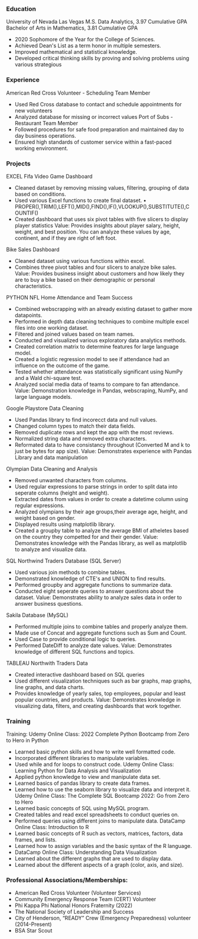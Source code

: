 ### Education
University of Nevada Las Vegas
M.S. Data Analytics, 3.97 Cumulative GPA
Bachelor of Arts in Mathematics, 3.81 Cumulative GPA
- 2020 Sophomore of the Year for the College of Sciences.
- Achieved Dean's List as a term honor in multiple semesters.
- Improved mathematical and statistical knowledge.
- Developed critical thinking skills by proving and solving problems using various strategious

### Experience
American Red Cross Volunteer - Scheduling Team Member
- Used Red Cross database to contact and schedule appointments for new volunteers
- Analyzed database for missing or incorrect values
Port of Subs - Restaurant Team Member
- Followed procedures for safe food preparation and maintained day to day business operations.
- Ensured high standards of customer service within a fast-paced working environment.

### Projects
EXCEL
Fifa Video Game Dashboard
- Cleaned dataset by removing missing values, filtering, grouping of data based on conditions.
- Used various Excel functions to create final dataset.
  •	PROPER(),TRIM(),LEFT(),MID(),FIND(),IF(),VLOOKUP(),SUBSTITUTE(),COUNTIF()
- Created dashboard that uses six pivot tables with five slicers to display player statistics
Value: Provides insights about player salary, height, weight, and best position. You can analyze these values by age, continent, and if they are right of left foot.

Bike Sales Dashboard
- Cleaned dataset using various functions within excel.
- Combines three pivot tables and four slicers to analyze bike sales.
Value: Provides business insight about customers and how likely they are to buy a bike based on their demographic or personal characteristics.

PYTHON
NFL Home Attendance and Team Success
- Combined webscrapping with an already existing dataset to gather more datapoints.
- Performed in depth data cleaning techniques to combine multiple excel files into one working dataset.
- Filtered and joined values based on team names.
- Conducted and visualized various exploratory data analytics methods.
- Created correlation matrix to determine features for large language model.
- Created a logistic regression model to see if attendance had an influence on the outcome of the game.
- Tested whether attendance was statistically significant using NumPy and a Wald chi-square test.
- Analyzed social media data of teams to compare to fan attendance.
Value: Demonstration knowledge in Pandas, webscraping, NumPy, and large language models.

Google Playstore Data Cleaning
- Used Pandas library to find incorecct data and null values.
- Changed column types to match their data fields.
- Removed duplicate rows and kept the app with the most reviews.
- Normalized string data and removed extra characters.
- Reformated data to have consistancy throughout (Converted M and k to just be bytes for app size).
Value: Demonstrates experience with Pandas Library and data manipulation

Olympian Data Cleaning and Analysis
- Removed unwanted characters from columns.
- Used regular expressions to parse strings in order to split data into seperate columns (height and weight).
- Extracted dates from values in order to create a datetime column using regular expressions.
- Analyzed olympians by their age groups,their average age, height, and weight based on gender.
- Displayed results using matplotlib library.
- Created a groupby table to analyze the average BMI of atheletes based on the country they competted for and their gender.
Value: Demonstrates knowledge with the Pandas library, as well as matplotlib to analyze and visualize data.

SQL
Northwind Traders Database (SQL Server)
- Used various join methods to combine tables.
- Demonstrated knowledge of CTE's and UNION to find results.
- Performed groupby and aggregate functions to summarize data.
- Conducted eight seperate queries to answer questions about the dataset.
Value: Demonstrates ability to analyze sales data in order to answer business questions.

Sakila Database (MySQL)
- Performed multiple joins to combine tables and properly analyze them.
- Made use of Concat and aggregate functions such as Sum and Count.
- Used Case to provide conditional logic to queries.
- Performed DateDiff to analyze date values.
Value: Demonstrates knowledge of different SQL functions and topics.

TABLEAU
Northwith Traders Data
- Created interactive dashboard based on SQL queries
- Used different visualization techniques such as bar graphs, map graphs, line graphs, and data charts.
- Provides knowledge of yearly sales, top employees, popular and least popular countries, and products.
Value: Demonstrates knowledge in visualizing data, filters, and creating dashboards that work together.

### Training
Training:
Udemy Online Class: 2022 Complete Python Bootcamp from Zero to Hero in Python
- Learned basic python skills and how to write well formatted code.
- Incorporated different libraries to manipulate variables.
- Used while and for loops to construct code. 
Udemy Online Class: Learning Python for Data Analysis and Visualization
- Applied python knowledge to view and manipulate data set.
- Learned basics of pandas library to create data frames. 
- Learned how to use the seaborn library to visualize data and interpret it.
Udemy Online Class: The Complete SQL Bootcamp 2022: Go from Zero to Hero
- Learned basic concepts of SQL using MySQL program.
- Created tables and read excel spreadsheets to conduct queries on.
- Performed queries using different joins to manipulate data.
DataCamp Online Class: Introduction to R
- Learned basic concepts of R such as vectors, matrices, factors, data frames, and lists.
- Learned how to assign variables and the basic syntax of the R language.
- DataCamp Online Class: Understanding Data Visualization
- Learned about the different graphs that are used to display data.
- Learned about the different aspects of a graph (color, axis, and size).

### Professional Associations/Memberships:
- American Red Cross Volunteer (Volunteer Services)
- Community Emergency Response Team (CERT) Volunteer 
- Phi Kappa Phi National Honors Fraternity (2022)
- The National Society of Leadership and Success 
- City of Henderson, “READY” Crew (Emergency Preparedness) volunteer (2014-Present)
- BSA Star Scout

